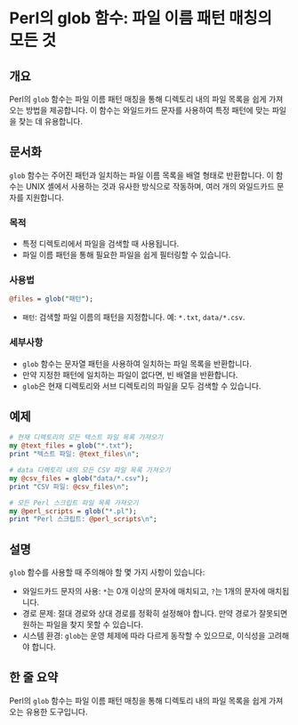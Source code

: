 <!--
Meta Description: # Perl의 glob 함수: 파일 이름 패턴 매칭의 모든 것 ## 개요 Perl의 `glob` 함수는 파일 이름 패턴 매칭을 통해 디렉토리 내의 파일 목록을 쉽게 가져오는 방법을 제공합니다. 이 함수는 와일드카드 문자를 사용하여 특정 패턴에 맞는 파일을 찾는 데 유용...
Meta Keywords: glob, 함수는, 파일을, 목록을, 있습니다
-->

# Perl의 glob 함수: 파일 이름 패턴 매칭의 모든 것

## 개요
Perl의 `glob` 함수는 파일 이름 패턴 매칭을 통해 디렉토리 내의 파일 목록을 쉽게 가져오는 방법을 제공합니다. 이 함수는 와일드카드 문자를 사용하여 특정 패턴에 맞는 파일을 찾는 데 유용합니다.

## 문서화
`glob` 함수는 주어진 패턴과 일치하는 파일 이름 목록을 배열 형태로 반환합니다. 이 함수는 UNIX 셸에서 사용하는 것과 유사한 방식으로 작동하며, 여러 개의 와일드카드 문자를 지원합니다.

### 목적
- 특정 디렉토리에서 파일을 검색할 때 사용됩니다.
- 파일 이름 패턴을 통해 필요한 파일을 쉽게 필터링할 수 있습니다.

### 사용법
```perl
@files = glob("패턴");
```
- `패턴`: 검색할 파일 이름의 패턴을 지정합니다. 예: `*.txt`, `data/*.csv`.

### 세부사항
- `glob` 함수는 문자열 패턴을 사용하여 일치하는 파일 목록을 반환합니다.
- 만약 지정한 패턴에 일치하는 파일이 없다면, 빈 배열을 반환합니다.
- `glob`은 현재 디렉토리와 서브 디렉토리의 파일을 모두 검색할 수 있습니다.

## 예제
```perl
# 현재 디렉토리의 모든 텍스트 파일 목록 가져오기
my @text_files = glob("*.txt");
print "텍스트 파일: @text_files\n";

# data 디렉토리 내의 모든 CSV 파일 목록 가져오기
my @csv_files = glob("data/*.csv");
print "CSV 파일: @csv_files\n";

# 모든 Perl 스크립트 파일 목록 가져오기
my @perl_scripts = glob("*.pl");
print "Perl 스크립트: @perl_scripts\n";
```

## 설명
`glob` 함수를 사용할 때 주의해야 할 몇 가지 사항이 있습니다:
- 와일드카드 문자의 사용: `*`는 0개 이상의 문자에 매치되고, `?`는 1개의 문자에 매치됩니다.
- 경로 문제: 절대 경로와 상대 경로를 정확히 설정해야 합니다. 만약 경로가 잘못되면 원하는 파일을 찾지 못할 수 있습니다.
- 시스템 환경: `glob`는 운영 체제에 따라 다르게 동작할 수 있으므로, 이식성을 고려해야 합니다.

## 한 줄 요약
Perl의 `glob` 함수는 파일 이름 패턴 매칭을 통해 디렉토리 내의 파일 목록을 쉽게 가져오는 유용한 도구입니다.